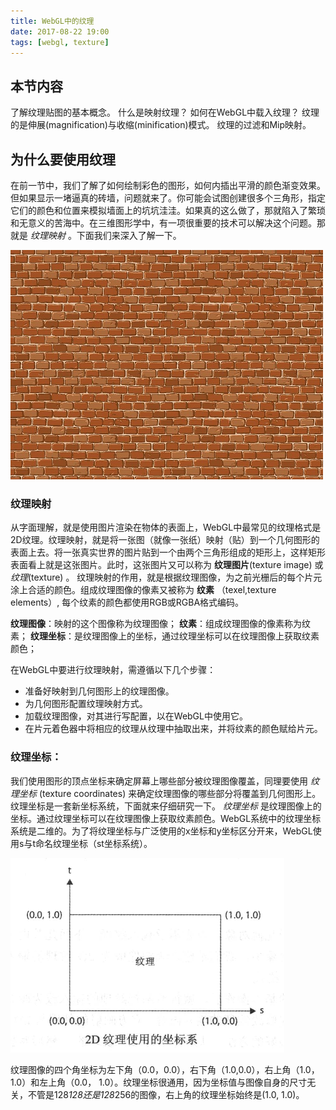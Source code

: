 ```yaml
---
title: WebGL中的纹理
date: 2017-08-22 19:00
tags: [webgl, texture]
---
```


## 本节内容

了解纹理贴图的基本概念。
什么是映射纹理？
如何在WebGL中载入纹理？
纹理的是伸展(magnification)与收缩(minification)模式。
纹理的过滤和Mip映射。

## 为什么要使用纹理

在前一节中，我们了解了如何绘制彩色的图形，如何内插出平滑的颜色渐变效果。但如果显示一堵逼真的砖墙，问题就来了。你可能会试图创建很多个三角形，指定它们的颜色和位置来模拟墙面上的坑坑洼洼。如果真的这么做了，那就陷入了繁琐和无意义的苦海中。在三维图形学中，有一项很重要的技术可以解决这个问题。那就是 *纹理映射* 。下面我们来深入了解一下。

  ![墙体](/assets/image/blog/webgl/wall.jpg)


### 纹理映射
从字面理解，就是使用图片渲染在物体的表面上，WebGL中最常见的纹理格式是2D纹理。纹理映射，就是将一张图（就像一张纸）映射（贴）到一个几何图形的表面上去。将一张真实世界的图片贴到一个由两个三角形组成的矩形上，这样矩形表面看上就是这张图片。此时，这张图片又可以称为 **纹理图片**(texture image) 或 *纹理*(texture) 。
纹理映射的作用，就是根据纹理图像，为之前光栅后的每个片元涂上合适的颜色。组成纹理图像的像素又被称为 **纹素** （texel,texture elements）, 每个纹素的颜色都使用RGB或RGBA格式编码。

**纹理图像**：映射的这个图像称为纹理图像；
**纹素**：组成纹理图像的像素称为纹素；
**纹理坐标**：是纹理图像上的坐标，通过纹理坐标可以在纹理图像上获取纹素颜色；

在WebGL中要进行纹理映射，需遵循以下几个步骤：
* 准备好映射到几何图形上的纹理图像。
* 为几何图形配置纹理映射方式。
* 加载纹理图像，对其进行写配置，以在WebGL中使用它。
* 在片元着色器中将相应的纹理从纹理中抽取出来，并将纹素的颜色赋给片元。

### 纹理坐标：

我们使用图形的顶点坐标来确定屏幕上哪些部分被纹理图像覆盖，同理要使用 *纹理坐标* (texture coordinates) 来确定纹理图像的哪些部分将覆盖到几何图形上。纹理坐标是一套新坐标系统，下面就来仔细研究一下。
*纹理坐标* 是纹理图像上的坐标。通过纹理坐标可以在纹理图像上获取纹素颜色。WebGL系统中的纹理坐标系统是二维的。为了将纹理坐标与广泛使用的x坐标和y坐标区分开来，WebGL使用s与t命名纹理坐标（st坐标系统）。

  ![纹理坐标](/assets/image/blog/webgl/texture-coord.png)

纹理图像的四个角坐标为左下角（0.0，0.0），右下角（1.0,0.0），右上角（1.0， 1.0）和左上角（0.0， 1.0）。纹理坐标很通用，因为坐标值与图像自身的尺寸无关，不管是128*128还是128*256的图像，右上角的纹理坐标始终是(1.0, 1.0)。

